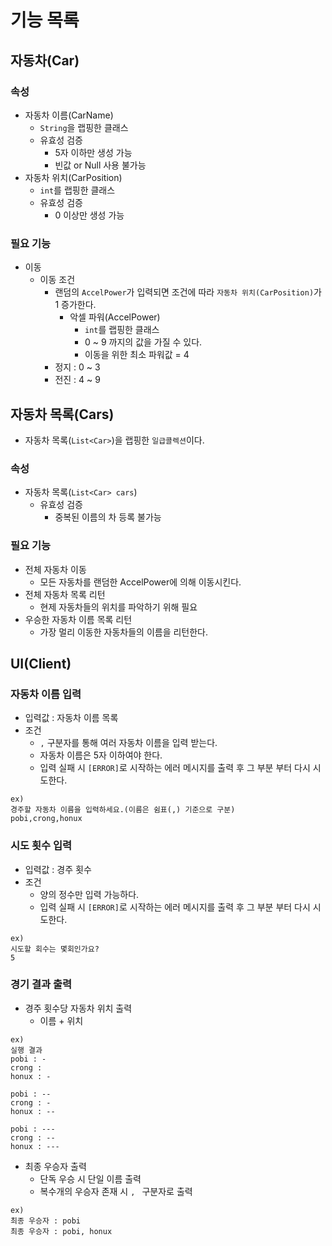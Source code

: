 # 기능 목록

## 자동차(Car)

### 속성

- 자동차 이름(CarName)
    - `String`을 랩핑한 클래스
    - 유효성 검증
        - 5자 이하만 생성 가능
        - 빈값 or Null 사용 불가능
- 자동차 위치(CarPosition)
    - `int`를 랩핑한 클래스
    - 유효성 검증
        - 0 이상만 생성 가능

### 필요 기능

- 이동
    - 이동 조건
        - 랜덤의 `AccelPower`가 입력되면 조건에 따라 `자동차 위치(CarPosition)`가 1 증가한다.
            - 악셀 파워(AccelPower)
                - `int`를 랩핑한 클래스
                - 0 ~ 9 까지의 값을 가질 수 있다.
                - 이동을 위한 최소 파워값 = 4
        - 정지 : 0 ~ 3
        - 전진 : 4 ~ 9

## 자동차 목록(Cars)

- 자동차 목록(`List<Car>`)을 랩핑한 `일급콜렉션`이다.

### 속성

- 자동차 목록(`List<Car> cars`)
    - 유효성 검증
        - 중복된 이름의 차 등록 불가능

### 필요 기능

- 전체 자동차 이동
    - 모든 자동차를 랜덤한 AccelPower에 의해 이동시킨다.
- 전체 자동차 목록 리턴
    - 현제 자동차들의 위치를 파악하기 위해 필요
- 우승한 자동차 이름 목록 리턴
    - 가장 멀리 이동한 자동차들의 이름을 리턴한다.

## UI(Client)

### 자동차 이름 입력

- 입력값 : 자동차 이름 목록
- 조건
    - `,` 구분자를 통해 여러 자동차 이름을 입력 받는다.
    - 자동차 이름은 5자 이하여야 한다.
    - 입력 실패 시 `[ERROR]`로 시작하는 에러 메시지를 출력 후 그 부분 부터 다시 시도한다.

```
ex)
경주할 자동차 이름을 입력하세요.(이름은 쉼표(,) 기준으로 구분) 
pobi,crong,honux
```

### 시도 횟수 입력

- 입력값 : 경주 횟수
- 조건
    - 양의 정수만 입력 가능하다.
    - 입력 실패 시 `[ERROR]`로 시작하는 에러 메시지를 출력 후 그 부분 부터 다시 시도한다.

```
ex)
시도할 회수는 몇회인가요?
5
```

### 경기 결과 출력

- 경주 횟수당 자동차 위치 출력
    - 이름 + 위치

```
ex) 
실행 결과
pobi : - 
crong :
honux : -

pobi : -- 
crong : - 
honux : --    

pobi : --- 
crong : -- 
honux : ---
```

- 최종 우승자 출력
    - 단독 우승 시 단일 이름 출력
    - 복수개의 우승자 존재 시 `, ` 구분자로 출력

```
ex)
최종 우승자 : pobi
최종 우승자 : pobi, honux
```